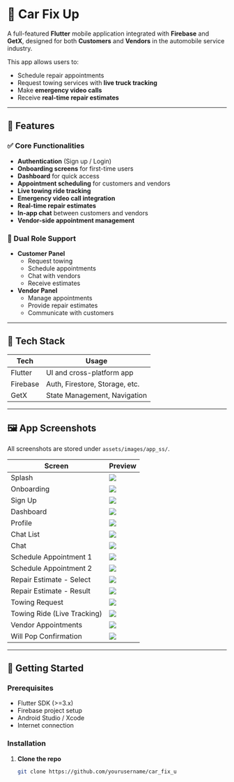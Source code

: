 # 🚗 Car Fix Up

A full-featured **Flutter** mobile application integrated with **Firebase** and **GetX**, designed for both **Customers** and **Vendors** in the automobile service industry.

This app allows users to:
- Schedule repair appointments
- Request towing services with **live truck tracking**
- Make **emergency video calls**
- Receive **real-time repair estimates**

---

## 📱 Features

### ✅ Core Functionalities
- **Authentication** (Sign up / Login)
- **Onboarding screens** for first-time users
- **Dashboard** for quick access
- **Appointment scheduling** for customers and vendors
- **Live towing ride tracking**
- **Emergency video call integration**
- **Real-time repair estimates**
- **In-app chat** between customers and vendors
- **Vendor-side appointment management**

### 👥 Dual Role Support
- **Customer Panel**
  - Request towing
  - Schedule appointments
  - Chat with vendors
  - Receive estimates
- **Vendor Panel**
  - Manage appointments
  - Provide repair estimates
  - Communicate with customers

---

## 🔧 Tech Stack

| Tech       | Usage                           |
|------------|----------------------------------|
| Flutter    | UI and cross-platform app        |
| Firebase   | Auth, Firestore, Storage, etc.   |
| GetX       | State Management, Navigation     |

---

## 🖼 App Screenshots

All screenshots are stored under `assets/images/app_ss/`.

| Screen | Preview |
|--------|---------|
| Splash | ![](assets/images/app_ss/splash.png) |
| Onboarding | ![](assets/images/app_ss/onboarding.png) |
| Sign Up | ![](assets/images/app_ss/sign%20up.png) |
| Dashboard | ![](assets/images/app_ss/dashboard.png) |
| Profile | ![](assets/images/app_ss/profile.png) |
| Chat List | ![](assets/images/app_ss/chat%20list.png) |
| Chat | ![](assets/images/app_ss/chat.png) |
| Schedule Appointment 1 | ![](assets/images/app_ss/schedule%20appointment%20(2).png) |
| Schedule Appointment 2 | ![](assets/images/app_ss/schedule%20appointment%20(2).png) |
| Repair Estimate - Select | ![](assets/images/app_ss/repair%20est%20sel.png) |
| Repair Estimate - Result | ![](assets/images/app_ss/repair%20est%20res.png) |
| Towing Request | ![](assets/images/app_ss/towing%20req.png) |
| Towing Ride (Live Tracking) | ![](assets/images/app_ss/towing%20ride.png) |
| Vendor Appointments | ![](assets/images/app_ss/vendor%20appointments.png) |
| Will Pop Confirmation | ![](assets/images/app_ss/will%20pop.png) |

---

## 🚀 Getting Started

### Prerequisites

- Flutter SDK (>=3.x)
- Firebase project setup
- Android Studio / Xcode
- Internet connection

### Installation

1. **Clone the repo**
   ```bash
   git clone https://github.com/yourusername/car_fix_u
